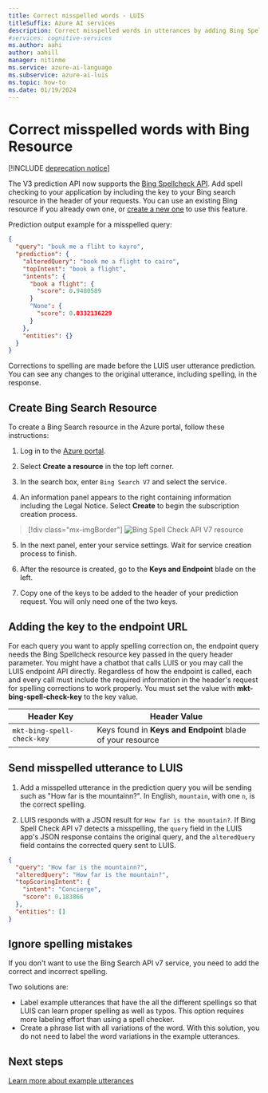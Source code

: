 ```yaml
---
title: Correct misspelled words - LUIS
titleSuffix: Azure AI services
description: Correct misspelled words in utterances by adding Bing Spell Check API V7 to LUIS endpoint queries.
#services: cognitive-services
ms.author: aahi
author: aahill
manager: nitinme
ms.service: azure-ai-language
ms.subservice: azure-ai-luis
ms.topic: how-to
ms.date: 01/19/2024
---
```


# Correct misspelled words with Bing Resource

[!INCLUDE [deprecation notice](./includes/deprecation-notice.md)]


The V3 prediction API now supports the [Bing Spellcheck API](/bing/search-apis/bing-spell-check/overview). Add spell checking to your application by including the key to your Bing search resource in the header of your requests. You can use an existing Bing resource if you already own one, or [create a new one](https://portal.azure.com/#create/Microsoft.BingSearch) to use this feature. 

Prediction output example for a misspelled query:

```json
{
  "query": "bouk me a fliht to kayro",
  "prediction": {
    "alteredQuery": "book me a flight to cairo",
    "topIntent": "book a flight",
    "intents": {
      "book a flight": {
        "score": 0.9480589
      }
      "None": {
        "score": 0.0332136229
      }
    },
    "entities": {}
  }
}
```

Corrections to spelling are made before the LUIS user utterance prediction. You can see any changes to the original utterance, including spelling, in the response.

## Create Bing Search Resource

To create a Bing Search resource in the Azure portal, follow these instructions:

1. Log in to the [Azure portal](https://portal.azure.com).

2. Select **Create a resource** in the top left corner.

3. In the search box, enter `Bing Search V7` and select the service.

4. An information panel appears to the right containing information including the Legal Notice. Select **Create** to begin the subscription creation process.

> [!div class="mx-imgBorder"]
> ![Bing Spell Check API V7 resource](./media/luis-tutorial-bing-spellcheck/bing-search-resource-portal.png)

5. In the next panel, enter your service settings. Wait for service creation process to finish.

6. After the resource is created, go to the **Keys and Endpoint** blade on the left. 

7. Copy one of the keys to be added to the header of your prediction request. You will only need one of the two keys.

<!--
## Using the key in LUIS test panel
There are two places in LUIS to use the key. The first is in the [test panel](how-to/train-test.md#view-bing-spell-check-corrections-in-test-panel). The key isn't saved into LUIS but instead is a session variable. You need to set the key every time you want the test panel to apply the Bing Spell Check API v7 service to the utterance. See [instructions](how-to/train-test.md#view-bing-spell-check-corrections-in-test-panel) in the test panel for setting the key.
-->


## Adding the key to the endpoint URL
For each query you want to apply spelling correction on, the endpoint query needs the Bing Spellcheck resource key passed in the query header parameter. You might have a chatbot that calls LUIS or you may call the LUIS endpoint API directly. Regardless of how the endpoint is called, each and every call must include the required information in the header's request for spelling corrections to work properly. You must set the value with **mkt-bing-spell-check-key** to the key value.

|Header Key|Header Value|
|--|--|
|`mkt-bing-spell-check-key`|Keys found in **Keys and Endpoint** blade of your resource|

## Send misspelled utterance to LUIS
1. Add a misspelled utterance in the prediction query you will be sending such as "How far is the mountainn?". In English, `mountain`, with one `n`, is the correct spelling.

2. LUIS responds with a JSON result for `How far is the mountain?`. If Bing Spell Check API v7 detects a misspelling, the `query` field in the LUIS app's JSON response contains the original query, and the `alteredQuery` field contains the corrected query sent to LUIS.

```json
{
  "query": "How far is the mountainn?",
  "alteredQuery": "How far is the mountain?",
  "topScoringIntent": {
    "intent": "Concierge",
    "score": 0.183866
  },
  "entities": []
}
```

## Ignore spelling mistakes

If you don't want to use the Bing Search API v7 service, you need to add the correct and incorrect spelling.

Two solutions are:

* Label example utterances that have the all the different spellings so that LUIS can learn proper spelling as well as typos. This option requires more labeling effort than using a spell checker.
* Create a phrase list with all variations of the word. With this solution, you do not need to label the word variations in the example utterances.

## Next steps
[Learn more about example utterances](./how-to/entities.md)
